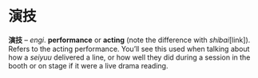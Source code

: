 # 演技

**演技** – *engi*. **performance** or **acting** (note the difference with *shibai*[link]). Refers to the acting performance. You’ll see this used when talking about how a *seiyuu* delivered a line, or how well they did during a session in the booth or on stage if it were a live drama reading.
